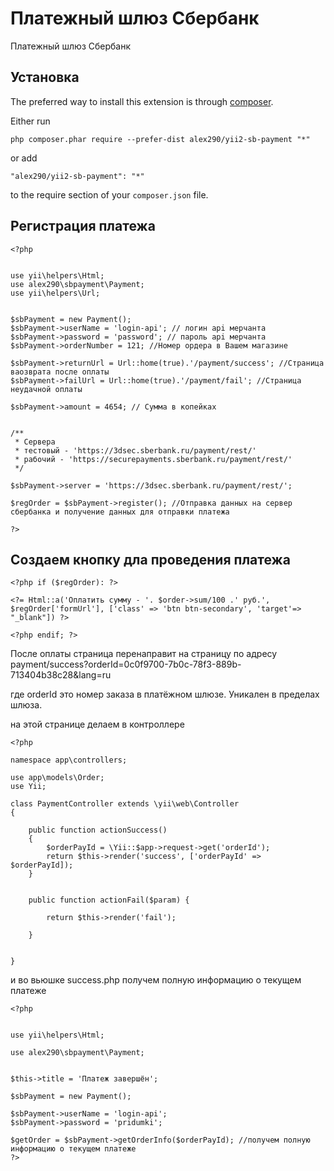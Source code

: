 Платежный шлюз Сбербанк
=======================
Платежный шлюз Сбербанк

Установка
------------

The preferred way to install this extension is through [composer](http://getcomposer.org/download/).

Either run

```
php composer.phar require --prefer-dist alex290/yii2-sb-payment "*"
```

or add

```
"alex290/yii2-sb-payment": "*"
```

to the require section of your `composer.json` file.


Регистрация платежа
-----


	<?php
	
	
	use yii\helpers\Html;
	use alex290\sbpayment\Payment;
	use yii\helpers\Url;
	
	
	$sbPayment = new Payment();
	$sbPayment->userName = 'login-api'; // логин api мерчанта
	$sbPayment->password = 'password'; // пароль api мерчанта
	$sbPayment->orderNumber = 121; //Номер ордера в Вашем магазине
	
	$sbPayment->returnUrl = Url::home(true).'/payment/success'; //Страница ваозврата после оплаты
	$sbPayment->failUrl = Url::home(true).'/payment/fail'; //Страница неудачной оплаты
	
	$sbPayment->amount = 4654; // Сумма в копейках
	
	
	/**
     * Сервера
     * тестовый - 'https://3dsec.sberbank.ru/payment/rest/'
     * рабочий - 'https://securepayments.sberbank.ru/payment/rest/'
     */
	
    $sbPayment->server = 'https://3dsec.sberbank.ru/payment/rest/';
	
	$regOrder = $sbPayment->register(); //Отправка данных на сервер сбербанка и получение данных для отправки платежа
	
	?>



Создаем кнопку дла проведения платежа
-----

	<?php if ($regOrder): ?>
	
	<?= Html::a('Оплатить сумму - '. $order->sum/100 .' руб.', $regOrder['formUrl'], ['class' => 'btn btn-secondary', 'target'=> "_blank"]) ?>
	
	<?php endif; ?>


После оплаты страница перенаправит на страницу по адресу payment/success?orderId=0c0f9700-7b0c-78f3-889b-713404b38c28&lang=ru

где orderId это номер заказа в платёжном шлюзе. Уникален в пределах шлюза.

на этой странице делаем в контроллере 

	<?php
	
	namespace app\controllers;
	
	use app\models\Order;
	use Yii;
	
	class PaymentController extends \yii\web\Controller
	{
	
	    public function actionSuccess()
	    {
	        $orderPayId = \Yii::$app->request->get('orderId');
	        return $this->render('success', ['orderPayId' => $orderPayId]);
	    }
	    
	
    	public function actionFail($param) {
    		
	        return $this->render('fail');
	
	    }
	   
	
	}

и во вьюшке success.php получем полную информацию о текущем платеже

	<?php
	
	
	use yii\helpers\Html;
	
	use alex290\sbpayment\Payment;
	
	
	$this->title = 'Платеж завершён';
	
	$sbPayment = new Payment();
	
	$sbPayment->userName = 'login-api';
	$sbPayment->password = 'pridumki';
	
	$getOrder = $sbPayment->getOrderInfo($orderPayId); //получем полную информацию о текущем платеже
	?>